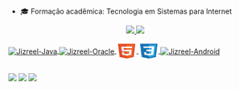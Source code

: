 - 🎓 Formação acadêmica: Tecnologia em Sistemas para Internet

<div align="center">
  <a href="https://github.com/jizreelguimaraes">
  <img height="180em" src="https://github-readme-stats.vercel.app/api?username=jizreelguimaraes&show_icons=true&theme=gruvbox&include_all_commits=true&count_private=true"/>
  <img height="180em" src="https://github-readme-stats.vercel.app/api/top-langs/?username=jizreelguimaraes&layout=compact&langs_count=7&theme=gruvbox"/>
</div>
  
<div style="display: inline_block"><br>
  <img align="center" alt="Jizreel-Java" height="30" width="40" src="https://cdn.jsdelivr.net/gh/devicons/devicon/icons/java/java-original.svg"  />
  <img align="center" alt="Jizreel-Oracle" height="30" width="40" src="https://cdn.jsdelivr.net/gh/devicons/devicon/icons/oracle/oracle-original.svg"  />
  <img align="center" alt="Jizreel-HTML" height="30" width="40" src="https://raw.githubusercontent.com/devicons/devicon/master/icons/html5/html5-original.svg">
  <img align="center" alt="Jizreel-CSS" height="30" width="40" src="https://raw.githubusercontent.com/devicons/devicon/master/icons/css3/css3-original.svg">
  <img align="center" alt="Jizreel-Android" height="30" width="40" src="https://cdn.jsdelivr.net/gh/devicons/devicon/icons/android/android-original.svg">
</div>
  
  ##
 
<div> 
  <a href="https://instagram.com/jizreell" target="_blank"><img src="https://img.shields.io/badge/-Instagram-%23E4405F?style=for-the-badge&logo=instagram&logoColor=white" target="_blank"></a>
  <a href = "mailto:jizreel9310@gmail.com"><img src="https://img.shields.io/badge/-Gmail-%23333?style=for-the-badge&logo=gmail&logoColor=white" target="_blank"></a>
  <a href="https://www.linkedin.com/in/jizreelguimaraes" target="_blank"><img src="https://img.shields.io/badge/-LinkedIn-%230077B5?style=for-the-badge&logo=linkedin&logoColor=white" target="_blank"></a> 

</div>
